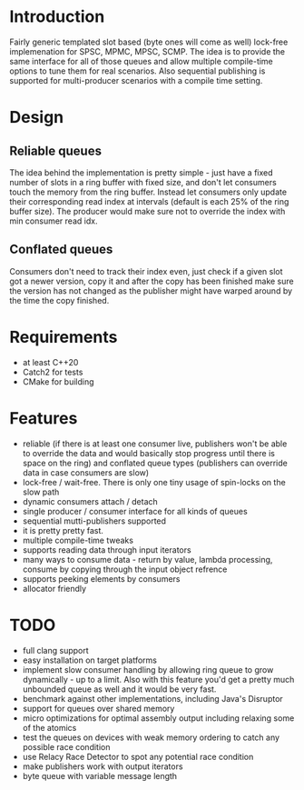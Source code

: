 
# Introduction

Fairly generic templated slot based (byte ones will come as well) lock-free implemenation for SPSC, MPMC, MPSC, SCMP. The idea is to provide the same interface for all of those queues and allow multiple compile-time options to tune them for real scenarios.
Also sequential publishing is supported for multi-producer scenarios with a compile time setting.

# Design

## Reliable queues

The idea behind the implementation is pretty simple - just have a fixed number of slots in a ring buffer with fixed size, and don't let consumers touch the memory from the ring buffer. Instead let consumers only update their corresponding read index at intervals (default is each 25% of the ring buffer size). The producer would make sure not to override the index with min consumer read idx.

## Conflated queues

Consumers don't need to track their index even, just check if a given slot got a newer version, copy it and after the copy has been finished make sure the version has not changed as the publisher might have warped around by the time the copy finished.

# Requirements

- at least C++20
- Catch2 for tests
- CMake for building

# Features

- reliable (if there is at least one consumer live, publishers won't be able to override the data and would basically stop progress until there is space on the ring) and conflated queue types (publishers can override data in case consumers are slow)
- lock-free / wait-free. There is only one tiny usage of spin-locks on the slow path
- dynamic consumers attach / detach
- single producer / consumer interface for all kinds of queues
- sequential mutti-publishers supported
- it is pretty pretty fast.
- multiple compile-time tweaks
- supports reading data through input iterators
- many ways to consume data - return by value, lambda processing, consume by copying through the input object refrence 
- supports peeking elements by consumers
- allocator friendly

# TODO

- full clang support
- easy installation on target platforms
- implement slow consumer handling by allowing ring queue to grow dynamically - up to a limit. Also with this feature you'd get a pretty much unbounded queue as well and it would be very fast.
- benchmark against other implementations, including Java's Disruptor
- support for queues over shared memory
- micro optimizations for optimal assembly output including relaxing some of the atomics
- test the queues on devices with weak memory ordering to catch any possible race condition
- use Relacy Race Detector to spot any potential race condition
- make publishers work with output iterators
- byte queue with variable message length
